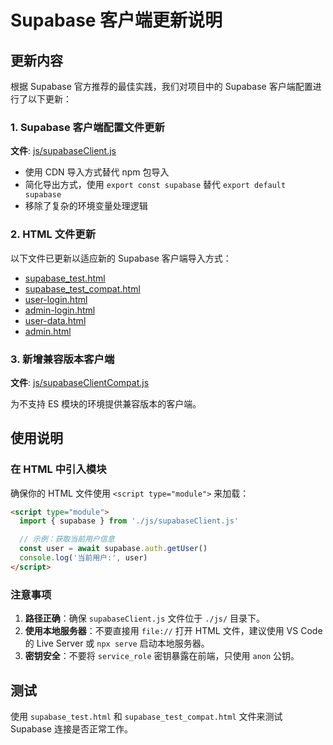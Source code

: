 # Supabase 客户端更新说明

## 更新内容

根据 Supabase 官方推荐的最佳实践，我们对项目中的 Supabase 客户端配置进行了以下更新：

### 1. Supabase 客户端配置文件更新

**文件**: [js/supabaseClient.js](file:///E:/项目集合/tky团队管理/js/supabaseClient.js)

- 使用 CDN 导入方式替代 npm 包导入
- 简化导出方式，使用 `export const supabase` 替代 `export default supabase`
- 移除了复杂的环境变量处理逻辑

### 2. HTML 文件更新

以下文件已更新以适应新的 Supabase 客户端导入方式：

- [supabase_test.html](file:///E:/项目集合/tky团队管理/supabase_test.html)
- [supabase_test_compat.html](file:///E:/项目集合/tky团队管理/supabase_test_compat.html)
- [user-login.html](file:///E:/项目集合/tky团队管理/user-login.html)
- [admin-login.html](file:///E:/项目集合/tky团队管理/admin-login.html)
- [user-data.html](file:///E:/项目集合/tky团队管理/user-data.html)
- [admin.html](file:///E:/项目集合/tky团队管理/admin.html)

### 3. 新增兼容版本客户端

**文件**: [js/supabaseClientCompat.js](file:///E:/项目集合/tky团队管理/js/supabaseClientCompat.js)

为不支持 ES 模块的环境提供兼容版本的客户端。

## 使用说明

### 在 HTML 中引入模块

确保你的 HTML 文件使用 `<script type="module">` 来加载：

```html
<script type="module">
  import { supabase } from './js/supabaseClient.js'

  // 示例：获取当前用户信息
  const user = await supabase.auth.getUser()
  console.log('当前用户:', user)
</script>
```

### 注意事项

1. **路径正确**：确保 `supabaseClient.js` 文件位于 `./js/` 目录下。
2. **使用本地服务器**：不要直接用 `file://` 打开 HTML 文件，建议使用 VS Code 的 Live Server 或 `npx serve` 启动本地服务器。
3. **密钥安全**：不要将 `service_role` 密钥暴露在前端，只使用 `anon` 公钥。

## 测试

使用 `supabase_test.html` 和 `supabase_test_compat.html` 文件来测试 Supabase 连接是否正常工作。